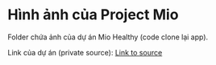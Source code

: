 # Hình ảnh của Project Mio
Folder chứa ảnh của dự án Mio Healthy (code clone lại app).

Link của dự án (private source): [Link to source](https://github.com/huyhuynh1905/mio-healthy)
